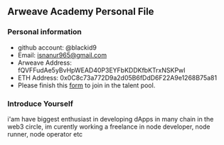 ## Arweave Academy Personal File

### Personal information

- github account: @blackid9
- Email: isnanur965@gmail.com
- Arweave Address: fQVFFudAe5yBvHpWEAD40P3EYFbKDDKfbKTrxNSKPwI
- ETH Address: 0x0C8c73a772D9a2d05B6fDdD6F22A9e1268B75a81
- Please finish this [form](https://docs.google.com/forms/d/e/1FAIpQLSfWA5fIIcBgmRppm3jNz5vmf9Mai_QMVil-2pO4r7YKn_Zhtw/viewform?usp=sf_link) to join in the talent pool.

### Introduce Yourself
 i'am have biggest enthusiast in developing dApps in many chain in the web3 circle, im curently working a freelance in node developer, node runner, node operator etc